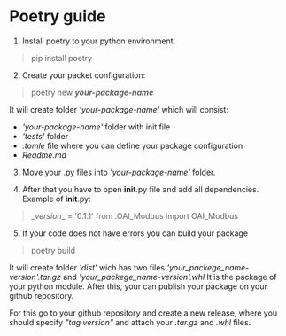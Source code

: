 # Poetry guide

1) Install poetry to your python environment.
> pip install poetry

2) Create your packet configuration:
>poetry new ***your-package-name***

It will create folder _'your-package-name'_ which will consist: 
- _'your-package-name'_ folder with init file
- _'tests'_ folder 
- _.tomle_ file where you can define your package configuration
- _Readme.md_

3) Move your .py files into _'your-package-name'_ folder.

4) After that you have to open __init__.py file and add all dependencies. Example of __init__.py:
>\__version__ = '0.1.1'
>from .OAI_Modbus import OAI_Modbus

5) If your code does not have errors you can build your package

>poetry build

It will create folder _'dist'_ wich has two files _'your_packege_name-version'.tar.gz_ and _'your_packege_name-version'.whl_ 
It is the package of your python module. After this, your can publish your package on your github repository.

For this go to your github repository and create a new release, where you should specify _"tag version"_ and attach your _.tar.gz_ and _.whl_ files.